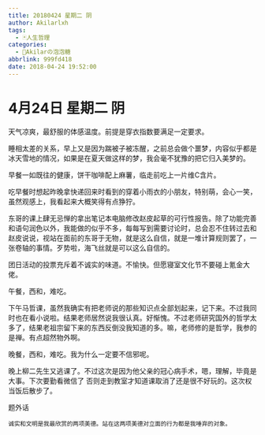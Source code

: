 ```yaml
---
title: 20180424 星期二 阴
author: Akilarlxh
tags:
  - 🃏人生哲理
categories:
  - 🍬Akilarの泡泡糖
abbrlink: 999fd418
date: 2018-04-24 19:52:00
---
```

# 4月24日 星期二 阴

天气凉爽，最舒服的体感温度。前提是穿衣指数要满足一定要求。

睡相太差的关系，早上又是因为踹被子被冻醒，之前总会做个噩梦，内容似乎都是冰天雪地的情况，如果是在夏天做这样的梦，我会毫不犹豫的把它归入美梦的。

早餐一如既往的健康，饼干咖啡配上麻薯，临走前吃上一片维C含片。

吃早餐时想起昨晚拿快递回来时看到的穿着小雨衣的小朋友，特别萌，会心一笑，虽然观感上，我看起来大概笑得有点狰狞。

东哥的课上肆无忌惮的拿出笔记本电脑修改赵皮起草的可行性报告。除了功能完善和语句润色以外，我能做的似乎不多，每每写到需要讨论时，总会忍不住转过去和赵皮说说，视站在面前的东哥于无物，就是这么自信，就是一堆计算规则罢了，一张卷轴的事情。歹势啦，海飞丝就是可以这么自信的。

团日活动的投票充斥着不诚实的味道。不愉快。但愿寝室文化节不要碰上氪金大佬。

午餐，西和，难吃。

下午马哲课，虽然我确实有把老师说的那些知识点全部划起来，记下来。不过我同时也在看小说啦。结果老师居然说我很认真。好惭愧。不过老师研究国外的哲学太多了，结果老祖宗留下来的东西反倒没我知道的多。嘛，老师修的是哲学，我参的是禅。有点超然物外啊。

晚餐，西和，难吃。我为什么一定要不信邪呢。

晚上柳二先生又逃课了。不过这次是因为他父亲的冠心病手术，嗯，理解，毕竟是大事。下次要勤看微信了 否则走到教室才知道课取消了还是很不好玩的。这次权当饭后散步了。

题外话
```
诚实和文明是我最欣赏的两项美德。站在这两项美德对立面的行为都是我唾弃的对象。
```